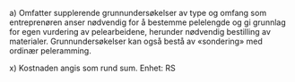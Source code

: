 a) Omfatter supplerende grunnundersøkelser av type og omfang som entreprenøren anser nødvendig for å bestemme pelelengde og gi grunnlag for egen vurdering av pelearbeidene, herunder nødvendig bestilling av materialer.
Grunnundersøkelser kan også bestå av «sondering» med ordinær peleramming.

x) Kostnaden angis som rund sum. Enhet: RS

